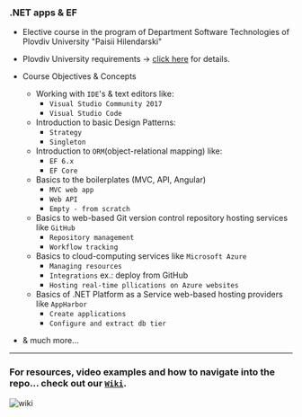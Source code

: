 ### .NET apps & EF
- Elective course in the program of Department Software Technologies of Plovdiv University "Paisii Hilendarski"

- Plovdiv University requirements -> [click here](https://github.com/BaiGanio/PU-DB-Apps-With-EF/blob/master/%D0%A3%D1%87%D0%B5%D0%B1%D0%BD%D0%B0%20%D0%BF%D1%80%D0%BE%D0%B3%D1%80%D0%B0%D0%BC%D0%B0%20DB%20Apps.pdf) for details.

- Course Objectives & Concepts
  * Working with `IDE`'s & text editors like:
    - `Visual Studio Community 2017`    
    - `Visual Studio Code`    
  * Introduction to basic Design Patterns:
    - `Strategy`
    - `Singleton`
  * Introduction to `ORM`(object-relational mapping) like:
    - `EF 6.x`    
    - `EF Core`    
  * Basics to the boilerplates (MVC, API, Angular)
    - `MVC web app`
    - `Web API`
    - `Empty - from scratch`
  * Basics to web-based Git version control repository hosting services like `GitHub`
    - `Repository management`
    - `Workflow tracking`
  * Basics to cloud-computing services like `Microsoft Azure`
    - `Managing resources`
    - `Integrations` ex.: deploy from GitHub
    - `Hosting real-time pllications on Azure websites`
  * Basics of .NET Platform as a Service web-based hosting providers like `AppHarbor`
    - `Create applications`
    - `Configure and extract db tier`
* & much more...

***

### For resources, video examples and how to navigate into the repo... check out our [`Wiki`](https://github.com/BaiGanio/PU-DB-Apps-With-EF/wiki).

![wiki](https://github.com/BaiGanio/PU-DB-Apps-With-EF/blob/master/useful-things/Wiki.png)
    
